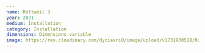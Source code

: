 ```yaml
---
name: Rottweil 3
year: 2021
medium: Installation
category: Installation
dimensions: Dimensions variable
image: https://res.cloudinary.com/dyciaxri0/image/upload/v1731930518/Rottweil/rottweil_3_tfesaz.jpg
---
```

